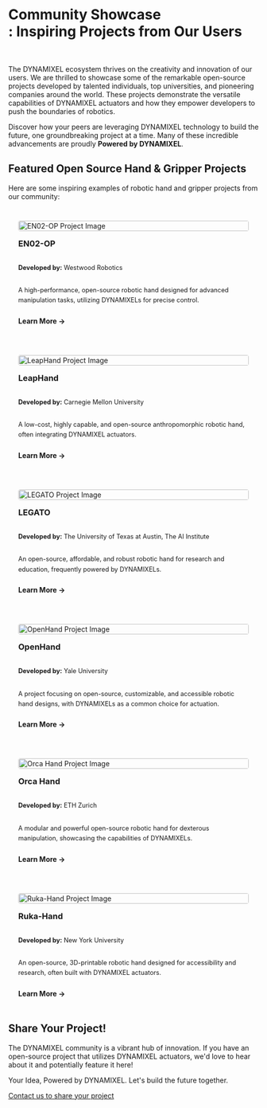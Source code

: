 # Community Showcase<br>: Inspiring Projects from Our Users
<br>
<YouTube videoId="XNSi9TzPXLs" />

The DYNAMIXEL ecosystem thrives on the creativity and innovation of our users. We are thrilled to showcase some of the remarkable open-source projects developed by talented individuals, top universities, and pioneering companies around the world. These projects demonstrate the versatile capabilities of DYNAMIXEL actuators and how they empower developers to push the boundaries of robotics.

Discover how your peers are leveraging DYNAMIXEL technology to build the future, one groundbreaking project at a time. Many of these incredible advancements are proudly **Powered by DYNAMIXEL**.

## Featured Open Source Hand & Gripper Projects

Here are some inspiring examples of robotic hand and gripper projects from our community:

<div class="project-grid">
  <div class="project-card">
    <img src="/community_showcase/en02-op.png" alt="EN02-OP Project Image" class="project-image">
    <h3>EN02-OP</h3>
    <p><strong>Developed by:</strong> Westwood Robotics</p>
    <p>A high-performance, open-source robotic hand designed for advanced manipulation tasks, utilizing DYNAMIXELs for precise control.</p>
    <a href="https://github.com/Westwood-Robotics/EN02-OP" target="_blank" class="project-link">Learn More &rarr;</a>
  </div>
  <div class="project-card">
    <img src="/community_showcase/leaphand.png" alt="LeapHand Project Image" class="project-image">
    <h3>LeapHand</h3>
    <p><strong>Developed by:</strong> Carnegie Mellon University</p>
    <p>A low-cost, highly capable, and open-source anthropomorphic robotic hand, often integrating DYNAMIXEL actuators.</p>
    <a href="https://v1.leaphand.com/" target="_blank" class="project-link">Learn More &rarr;</a>
  </div>
  <div class="project-card">
    <img src="/community_showcase/legato.png" alt="LEGATO Project Image" class="project-image">
    <h3>LEGATO</h3>
    <p><strong>Developed by:</strong> The University of Texas at Austin, The AI Institute</p>
    <p>An open-source, affordable, and robust robotic hand for research and education, frequently powered by DYNAMIXELs.</p>
    <a href="https://ut-hcrl.github.io/LEGATO/" target="_blank" class="project-link">Learn More &rarr;</a>
  </div>
  <div class="project-card">
    <img src="/community_showcase/openhand.png" alt="OpenHand Project Image" class="project-image">
    <h3>OpenHand</h3>
    <p><strong>Developed by:</strong> Yale University</p>
    <p>A project focusing on open-source, customizable, and accessible robotic hand designs, with DYNAMIXELs as a common choice for actuation.</p>
    <a href="https://www.eng.yale.edu/grablab/openhand/" target="_blank" class="project-link">Learn More &rarr;</a>
  </div>
  <div class="project-card">
    <img src="/community_showcase/orcahand.png" alt="Orca Hand Project Image" class="project-image">
    <h3>Orca Hand</h3>
    <p><strong>Developed by:</strong> ETH Zurich</p>
    <p>A modular and powerful open-source robotic hand for dexterous manipulation, showcasing the capabilities of DYNAMIXELs.</p>
    <a href="https://www.orcahand.com/" target="_blank" class="project-link">Learn More &rarr;</a>
  </div>
  <div class="project-card">
    <img src="/community_showcase/ruka-hand.png" alt="Ruka-Hand Project Image" class="project-image">
    <h3>Ruka-Hand</h3>
    <p><strong>Developed by:</strong> New York University</p>
    <p>An open-source, 3D-printable robotic hand designed for accessibility and research, often built with DYNAMIXEL actuators.</p>
    <a href="https://ruka-hand.github.io/" target="_blank" class="project-link">Learn More &rarr;</a>
  </div>
</div>

<style>
.project-grid {
  display: grid;
  grid-template-columns: repeat(auto-fit, minmax(300px, 1fr));
  gap: 20px;
  margin-top: 20px;
}
.project-card {
  border: 1px solid var(--vp-c-divider);
  border-radius: 8px;
  padding: 20px;
  background-color: var(--vp-c-bg-soft);
  transition: box-shadow 0.3s ease;
  display: flex; /* Added for better alignment of content */
  flex-direction: column; /* Added for better alignment of content */
}
.project-card:hover {
  box-shadow: 0 4px 8px rgba(0,0,0,0.1);
}
.project-image { /* Style for the project images */
  width: 100%;
  max-height: 180px; /* Adjust as needed */
  object-fit: cover; /* Ensures the image covers the area nicely */
  border-radius: 4px; /* Optional: adds rounded corners to images */
  margin-bottom: 15px; /* Space between image and title */
}
.project-card h3 {
  margin-top: 0;
  color: var(--vp-c-brand-1);
}
.project-card p {
  font-size: 0.9em;
  line-height: 1.6;
  flex-grow: 1; /* Allows text to take available space, pushing link to bottom */
}
.project-link {
  display: inline-block;
  margin-top: 10px; /* Ensures space above the link if text is short */
  font-weight: bold;
  color: var(--vp-c-brand-1);
  text-decoration: none;
}
.project-link:hover {
  text-decoration: underline;
}
</style>

## Share Your Project!

The DYNAMIXEL community is a vibrant hub of innovation. If you have an open-source project that utilizes DYNAMIXEL actuators, we'd love to hear about it and potentially feature it here!

Your Idea, Powered by DYNAMIXEL. Let's build the future together.

[Contact us to share your project](/ai_worker/contact_ai_worker)
